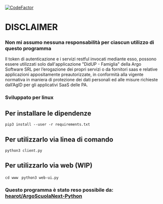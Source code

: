 [![CodeFactor](https://www.codefactor.io/repository/github/fede-26/argoscuolanext-client/badge)](https://www.codefactor.io/repository/github/fede-26/argoscuolanext-client)

# DISCLAIMER
### Non mi assumo nessuna responsabilità per ciascun utilizzo di questo programma

Il token di autenticazione e i servizi restful invocati mediante esso, possono essere utilizzati solo dall'applicazione "DidUP - Famiglia" della Argo Software SRL per l’erogazione dei propri servizi o da fornitori saas e relative applicazioni appositamente preautorizzate, in conformità alla vigente normativa in maniera di protezione dei dati personali ed alle misure richieste dall’AgID per gli applicativi SaaS delle PA.

### Sviluppato per linux

## Per installare le dipendenze

`pip3 install --user -r requirements.txt`

## Per utilizzarlo via linea di comando

`python3 client.py`

## Per utilizzarlo via web (WIP)

`cd www `
`python3 web-ui.py`

### Questo programma è stato reso possibile da: [hearot/ArgoScuolaNext-Python](https://github.com/hearot/ArgoScuolaNext-Python)
